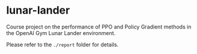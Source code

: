 # lunar-lander
Course project on the performance of PPO and Policy Gradient methods in the OpenAI Gym Lunar Lander environment.

Please refer to the ```./report``` folder for details.
